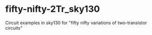 # fifty-nifty-2Tr_sky130
Circuit examples in sky130 for "fifty nifty variations of two-transistor circuits"
